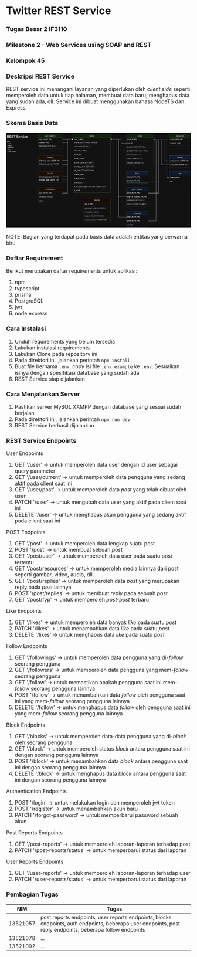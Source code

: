 # Twitter REST Service
### Tugas Besar 2 IF3110
### Milestone 2 -  Web Services using SOAP and REST
### Kelompok 45

### Deskripsi REST Service
REST service ini menangani layanan yang diperlukan oleh _client side_ seperti memperoleh data untuk tiap halaman, membuat data baru, menghapus data yang sudah ada, dll. Service ini dibuat menggunakan bahasa NodeTS dan Express.

### Skema Basis Data
![Skema Basis Data](doc/RESTservice.png)

NOTE: Bagian yang terdapat pada basis data adalah entitas yang berwarna biru

### Daftar Requirement
Berikut merupakan daftar requirements untuk aplikasi:
1. npm
2. typescript
3. prisma
4. PostgreSQL
5. jwt
6. node express

### Cara Instalasi
1. Unduh requirements yang belum tersedia
2. Lakukan instalasi requirements
3. Lakukan Clone pada repository ini
4. Pada direktori ini, jalankan perintah `npm install`
5. Buat file bernama `.env`, copy isi file `.env.example` ke `.env`. Sesuaikan isinya dengan spesifikasi database yang sudah ada
6. REST Service siap dijalankan

### Cara Menjalankan Server
1. Pastikan server MySQL XAMPP dengan database yang sesuai sudah berjalan
2. Pada direktori ini, jalankan perintah `npm run dev`
3. REST Service berhasil dijalankan

### REST Service Endpoints
User Endpoints
1. GET '/user' -> untuk memperoleh data user dengan id user sebagai query parameter
2. GET '/user/current' -> untuk memperoleh data pengguna yang sedang aktif pada client saat ini
3. GET '/user/post' -> untuk memperoleh data _post_ yang telah dibuat oleh user
4. PATCH '/user' -> untuk mengubah data user yang aktif pada client saat ini
5. DELETE '/user' -> untuk menghapus akun pengguna yang sedang aktif pada client saat ini

POST Endpoints
1. GET '/post' -> untuk memperoleh data lengkap suatu post
2. POST '/post' -> untuk membuat sebuah _post_
3. GET '/post/user' -> untuk memperoleh data user pada suatu post tertentu
4. GET '/post/resources' -> untuk memperoleh media lainnya dari post seperti gambar, video, audio, dll.
5. GET '/post/replies' -> untuk memperoleh data _post_ yang merupakan reply pada _post_ lainnya
6. POST '/post/replies' -> untuk membuat _reply_ pada sebuah _post_
7. GET '/post/fyp' -> untuk memperoleh _post-post_ terbaru

Like Endpoints
1. GET '/likes' -> untuk memperoleh data banyak _like_ pada suatu _post_
2. PATCH '/likes' -> untuk menambahkan data _like_ pada suatu _post_ 
3. DELETE '/likes' -> untuk menghapus data _like_ pada suatu _post_

Follow Endpoints
1. GET '/followings' -> untuk memperoleh data pengguna yang di-_follow_ seorang pengguna
2. GET '/followers' -> untuk memperoleh data pengguna yang mem-_follow_ seorang pengguna
3. GET '/follow' -> untuk memastikan apakah pengguna saat ini mem-_follow_ seorang pengguna lainnya
4. POST '/follow' -> untuk menambahkan data _follow_ oleh pengguna saat ini yang mem-_follow_ seorang pengguna lainnya
5. DELETE '/follow' -> untuk menghapus data _follow_ oleh pengguna saat ini yang mem-_follow_ seorang pengguna lainnya

Block Endpoints
1. GET '/blocks' -> untuk memperoleh data-data pengguna yang di-_block_ oleh seorang pengguna
2. GET '/block' -> untuk memperoleh status _block_ antara pengguna saat ini dengan seorang pengguna lainnya
3. POST '/block' -> untuk menambahkan data _block_ antara pengguna saat ini dengan seorang pengguna lainnya
4. DELETE '/block' -> untuk menghapus data _block_ antara pengguna saat ini dengan seorang pengguna lainnya

Authentication Endpoints
1. POST '/login' -> untuk melakukan login dan memperoleh jwt token
2. POST '/register' -> untuk menambahkan akun baru
3. PATCH '/forgot-password' -> untuk memperbarui password sebuah akun

Post Reports Endpoints
1. GET '/post-reports' -> untuk memperoleh laporan-laporan terhadap post
2. PATCH '/post-reports/status' -> untuk memperbarui status dari laporan

User Reports Endpoints
1. GET '/user-reports' -> untuk memperoleh laporan-laporan terhadap user
2. PATCH '/user-reports/status' -> untuk memperbarui status dari laporan

### Pembagian Tugas
| NIM | Tugas |
| --- | --- |
| 13521057 | post reports endpoints, user reports endpoints, blocks endpoints, auth endpoints, beberapa user endpoints, post reply endpoints, beberapa follow endpoints |
| 13521078 | ... |
| 13521092 | ... |
